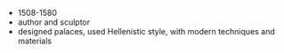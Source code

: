 - 1508-1580
- author and sculptor
- designed palaces, used Hellenistic style, with modern techniques and materials